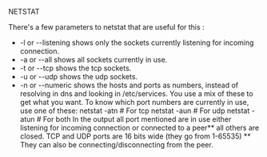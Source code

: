 NETSTAT

There's a few parameters to netstat that are useful for this :
* -l or --listening shows only the sockets currently listening for incoming connection.
* -a or --all shows all sockets currently in use.
* -t or --tcp shows the tcp sockets.
* -u or --udp shows the udp sockets.
* -n or --numeric shows the hosts and ports as numbers, instead of resolving in dns and looking in /etc/services.
You use a mix of these to get what you want. To know which port numbers are currently in use, use one of these:
netstat -atn           # For tcp
netstat -aun           # For udp
netstat -atun          # For both
In the output all port mentioned are in use either listening for incoming connection or connected to a peer** all others are closed. TCP and UDP ports are 16 bits wide (they go from 1-65535)
** They can also be connecting/disconnecting from the peer.